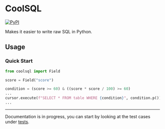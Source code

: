 # CoolSQL

[![PyPI](https://img.shields.io/pypi/v/coolsql?style=flat-square)](https://pypi.org/project/coolsql)

Makes it easier to write raw SQL in Python.

## Usage

### Quick Start

```python
from coolsql import Field

score = Field("score")

condition = (score >= 60) & ((score * score / 100) >= 60)
...
cursor.execute(f"SELECT * FROM table WHERE {condition}", condition.p())
...
```

---

Documentation is in progress, you can start by looking at the test cases under [tests](https://github.com/abersheeran/coolsql/blob/master/tests/test_expressions.py).
